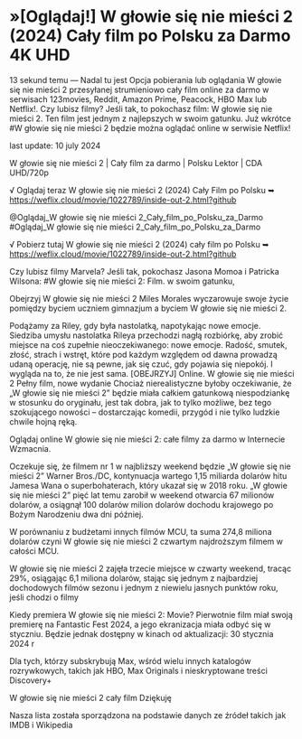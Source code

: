 # »[Oglądaj!] W głowie się nie mieści 2 (2024) Cały film po Polsku za Darmo 4K UHD



13 sekund temu — Nadal tu jest Opcja pobierania lub oglądania W głowie się nie mieści 2 przesyłanej strumieniowo cały film online za darmo w serwisach 123movies, Reddit, Amazon Prime, Peacock, HBO Max lub Netflix!. Czy lubisz filmy? Jeśli tak, to pokochasz film: W głowie się nie mieści 2. Ten film jest jednym z najlepszych w swoim gatunku. Już wkrótce #W głowie się nie mieści 2 będzie można oglądać online w serwisie Netflix!

last update: 10 july 2024

W głowie się nie mieści 2 | Cały film za darmo | Polsku Lektor | CDA UHD/720p

√ Oglądaj teraz W głowie się nie mieści 2 (2024) Cały Film po Polsku ➥ https://weflix.cloud/movie/1022789/inside-out-2.html?github

@Oglądaj_W głowie się nie mieści 2_Cały_film_po_Polsku_za_Darmo #Oglądaj_W głowie się nie mieści 2_Cały_film_po_Polsku_za_Darmo

√ Pobierz tutaj W głowie się nie mieści 2 (2024) cały film po Polsku ➥ https://weflix.cloud/movie/1022789/inside-out-2.html?github

Czy lubisz filmy Marvela? Jeśli tak, pokochasz Jasona Momoa i Patricka Wilsona: #W głowie się nie mieści 2: Film. w swoim gatunku,

Obejrzyj W głowie się nie mieści 2 Miles Morales wyczarowuje swoje życie pomiędzy byciem uczniem gimnazjum a byciem W głowie się nie mieści 2.

Podążamy za Riley, gdy była nastolatką, napotykając nowe emocje. Siedziba umysłu nastolatka Rileya przechodzi nagłą rozbiórkę, aby zrobić miejsce na coś zupełnie nieoczekiwanego: nowe emocje. Radość, smutek, złość, strach i wstręt, które pod każdym względem od dawna prowadzą udaną operację, nie są pewne, jak się czuć, gdy pojawia się niepokój. I wygląda na to, że nie jest sama. [OBEJRZYJ] Online. W głowie się nie mieści 2 Pełny film, nowe wydanie Chociaż nierealistyczne byłoby oczekiwanie, że „W głowie się nie mieści 2” będzie miała całkiem gatunkową niespodziankę w stosunku do oryginału, jest tak dobra, jak to tylko możliwe, bez tego szokującego nowości – dostarczając komedii, przygód i nie tylko ludzkie chwile hojną ręką.

Oglądaj online W głowie się nie mieści 2: całe filmy za darmo w Internecie Wzmacnia.

Oczekuje się, że filmem nr 1 w najbliższy weekend będzie „W głowie się nie mieści 2” Warner Bros./DC, kontynuacja wartego 1,15 miliarda dolarów hitu Jamesa Wana o superbohaterach, który ukazał się w 2018 roku. „W głowie się nie mieści 2” pięć lat temu zarobił w weekend otwarcia 67 milionów dolarów, a osiągnął 100 dolarów milion dolarów dochodu krajowego po Bożym Narodzeniu dwa dni później.

W porównaniu z budżetami innych filmów MCU, ta suma 274,8 miliona dolarów czyni W głowie się nie mieści 2 czwartym najdroższym filmem w całości MCU.

W głowie się nie mieści 2 zajęła trzecie miejsce w czwarty weekend, tracąc 29%, osiągając 6,1 miliona dolarów, stając się jednym z najbardziej dochodowych filmów sezonu i jednym z niewielu jasnych punktów roku, jeśli chodzi o filmy

Kiedy premiera W głowie się nie mieści 2: Movie? Pierwotnie film miał swoją premierę na Fantastic Fest 2024, a jego ekranizacja miała odbyć się w styczniu. Będzie jednak dostępny w kinach od aktualizacji: 30 stycznia 2024 r

Dla tych, którzy subskrybują Max, wśród wielu innych katalogów rozrywkowych, takich jak HBO, Max Originals i nieskryptowane treści Discovery+

W głowie się nie mieści 2 cały film Dziękuję

Nasza lista została sporządzona na podstawie danych ze źródeł takich jak IMDB i Wikipedia

